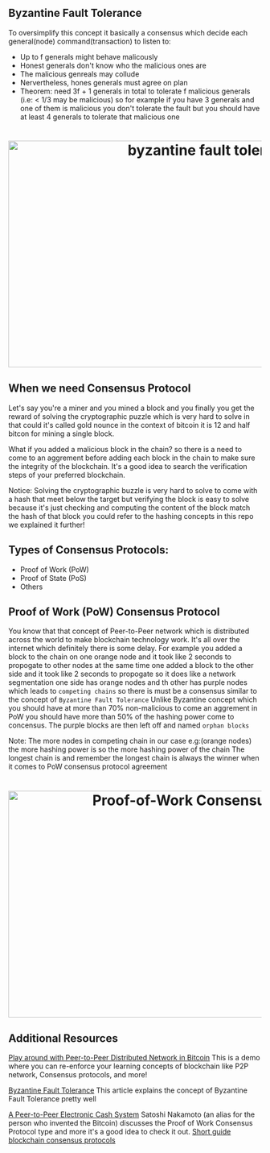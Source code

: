 ## Byzantine Fault Tolerance
To oversimplify this concept it basically a consensus which decide each general(node) command(transaction) to listen to:
- Up to f generals might behave malicously
- Honest generals don't know who the malicious ones are
- The malicious genreals may collude
- Nervertheless, hones generals must agree on plan
- Theorem: need 3f + 1 generals in total to tolerate f
  malicious generals (i.e: < 1/3 may be malicious) so for example if you have 3 generals and one of them is malicious you don't tolerate the fault but you should have at least 4 generals to tolerate that malicious one
<h1 align="center">
  <img alt="byzantine fault tolerance" src="assets/byzantine-fault-tolerance.png" width="800px" height="450px" /><br/>
</h1>

## When we need Consensus Protocol
Let's say you're a miner and you mined a block and you finally you get the reward of solving the cryptographic puzzle which is very hard to solve in that could it's called gold nounce in the context of bitcoin it is 12 and half bitcon for mining a single block.

What if you added a malicious block in the chain? so there is a need to come to an aggrement before adding each block in the chain to make sure the integrity of the blockchain. It's a good idea to search the verification steps of your preferred blockchain.

Notice: Solving the cryptographic buzzle is very hard to solve to come with a hash that meet below the target but verifying the block is easy to solve because it's just checking and computing the content of the block match the hash of that block you could refer to the hashing concepts in this repo we explained it further!


## Types of Consensus Protocols:
- Proof of Work (PoW)
- Proof of State (PoS)
- Others

## Proof of Work (PoW) Consensus Protocol
You know that that concept of Peer-to-Peer network which is distributed across the world to make blockchain technology work. It's all over the internet which definitely there is some delay. For example you added a block to the chain on one orange node and it took like 2 seconds to propogate to other nodes at the same time one added a block to the other side and it took like 2 seconds to propogate so it does like a network segmentation one side has orange nodes and th other has purple nodes which leads to `competing chains` so there is must be a consensus similar to the concept of `Byzantine Fault Tolerance` Unlike Byzantine concept which you should have at more than 70% non-malicious to come an aggrement in PoW you should have more than 50% of the hashing power come to concensus. The purple blocks are then left off and named `orphan blocks`

Note: The more nodes in competing chain in our case e.g:(orange nodes) the more hashing power is so the more hashing power of the chain The longest chain is and remember the longest chain is always the winner when it comes to PoW consensus protocol agreement

<h1 align="center">
  <img alt="Proof-of-Work Consensus Protocol" src="assets/pow-consensus-protocol.png" width="800px" height="450px" /><br/>
</h1>


## Additional Resources
[Play around with Peer-to-Peer Distributed Network in Bitcoin](https://tools.superdatascience.com/blockchain/distributed) This is a demo where you can re-enforce your learning concepts of blockchain like P2P network, Consensus protocols, and more!

[Byzantine Fault Tolerance](https://medium.com/loom-network/understanding-blockchain-fundamentals-part-1-byzantine-fault-tolerance-245f46fe8419) This article explains the concept of Byzantine Fault Tolerance pretty well

[A Peer-to-Peer Electronic Cash System](https://www.bitcoin.com/bitcoin.pdf) Satoshi Nakamoto (an alias for the person who invented the Bitcoin) discusses the Proof of Work Consensus Protocol type and more it's a good idea to check it out.
[Short guide blockchain consensus protocols](http://www.coindesk.com/short-guide-blockchain-consensus-protocol)
